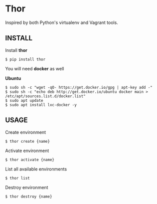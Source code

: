 # Thor

Inspired by both Python's virtualenv and Vagrant tools. 


## INSTALL

Install **thor**

	$ pip install thor

You will need **docker** as well

**Ubuntu**

	$ sudo sh -c "wget -qO- https://get.docker.io/gpg | apt-key add -"
	$ sudo sh -c "echo deb http://get.docker.io/ubuntu docker main > /etc/apt/sources.list.d/docker.list"
	$ sudo apt update
	$ sudo apt install lxc-docker -y



## USAGE

Create environment

	$ thor create {name}


Activate environment

	$ thor activate {name}


List all available environments 

	$ thor list 


Destroy environment

	$ thor destroy {name}
